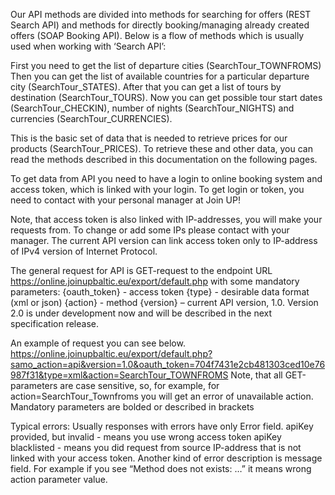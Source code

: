 Our API methods are divided into methods for searching for offers (REST Search API) and methods for directly booking/managing already created offers (SOAP Booking API).
Below is a flow of methods which is usually used when working with ‘Search API’:

First you need to get the list of departure cities (SearchTour_TOWNFROMS)
Then you can get the list of available countries for a particular departure city (SearchTour_STATES).
After that you can get a list of tours by destination (SearchTour_TOURS).
Now you can get possible tour start dates (SearchTour_CHECKIN), number of nights (SearchTour_NIGHTS) and currencies (SearchTour_CURRENCIES).

This is the basic set of data that is needed to retrieve prices for our products (SearchTour_PRICES). To retrieve these and other data, you can read the methods described in this documentation on the following pages.

To get data from API you need to have a login to online booking system and access token, which
is linked with your login. To get login or token, you need to contact with your personal manager
at Join UP!

Note, that access token is also linked with IP-addresses, you will make your requests from. To
change or add some IPs please contact with your manager. The current API version can link access
token only to IP-address of IPv4 version of Internet Protocol.

The general request for API is GET-request to the endpoint URL
https://online.joinupbaltic.eu/export/default.php with some mandatory parameters:
{oauth_token} - access token
{type} - desirable data format (xml or json)
{action} - method
{version} – current API version, 1.0. Version 2.0 is under development now and will be
described in the next specification release.

An example of request you can see below.
https://online.joinupbaltic.eu/export/default.php?samo_action=api&version=1.0&oauth_token=704f7431e2cb481303ced10e76987f31&type=xml&action=SearchTour_TOWNFROMS
Note, that all GET-parameters are case sensitive, so, for example, for
action=SearchTour_Townfroms you will get an error of unavailable action.
Mandatory parameters are bolded or described in brackets


Typical errors:
Usually responses with errors have only Error field.
apiKey provided, but invalid - means you use wrong access token
apiKey blacklisted - means you did request from source IP-address that is not linked with your access token.
Another kind of error description is message field. For example if you see “Method does not exists: …” it means wrong action parameter value.